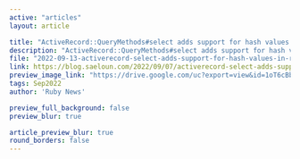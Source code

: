 ```yaml
---
active: "articles"
layout: article

title: "ActiveRecord::QueryMethods#select adds support for hash values in Rails 7.1"
description: "ActiveRecord::QueryMethods#select adds support for hash values in Rails 7.1."
file: "2022-09-13-activerecord-select-adds-support-for-hash-values-in-rails-7.md"
link: https://blog.saeloun.com/2022/09/07/activerecord-select-adds-support-for-hash-values-in-rails-7
preview_image_link: "https://drive.google.com/uc?export=view&id=1oT6cBbnIwwUHl_LkK-XeRdZPvuBT_OhW"
tags: Sep2022
author: 'Ruby News'

preview_full_background: false
preview_blur: true

article_preview_blur: true
round_borders: false
---
```

